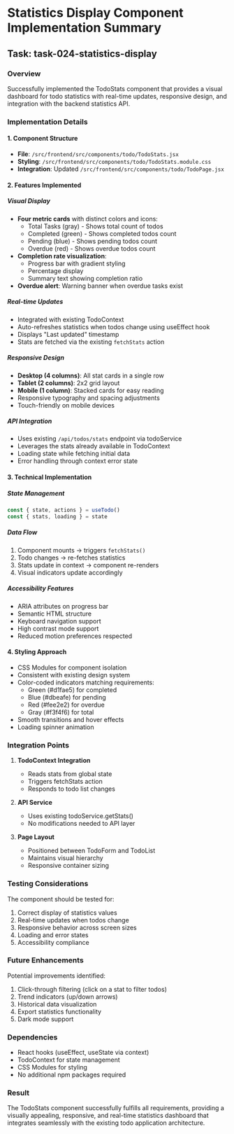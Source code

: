 # Statistics Display Component Implementation Summary

## Task: task-024-statistics-display

### Overview
Successfully implemented the TodoStats component that provides a visual dashboard for todo statistics with real-time updates, responsive design, and integration with the backend statistics API.

### Implementation Details

#### 1. Component Structure
- **File**: `/src/frontend/src/components/todo/TodoStats.jsx`
- **Styling**: `/src/frontend/src/components/todo/TodoStats.module.css`
- **Integration**: Updated `/src/frontend/src/components/todo/TodoPage.jsx`

#### 2. Features Implemented

##### Visual Display
- **Four metric cards** with distinct colors and icons:
  - Total Tasks (gray) - Shows total count of todos
  - Completed (green) - Shows completed todos count
  - Pending (blue) - Shows pending todos count
  - Overdue (red) - Shows overdue todos count
- **Completion rate visualization**:
  - Progress bar with gradient styling
  - Percentage display
  - Summary text showing completion ratio
- **Overdue alert**: Warning banner when overdue tasks exist

##### Real-time Updates
- Integrated with existing TodoContext
- Auto-refreshes statistics when todos change using useEffect hook
- Displays "Last updated" timestamp
- Stats are fetched via the existing `fetchStats` action

##### Responsive Design
- **Desktop (4 columns)**: All stat cards in a single row
- **Tablet (2 columns)**: 2x2 grid layout
- **Mobile (1 column)**: Stacked cards for easy reading
- Responsive typography and spacing adjustments
- Touch-friendly on mobile devices

##### API Integration
- Uses existing `/api/todos/stats` endpoint via todoService
- Leverages the stats already available in TodoContext
- Loading state while fetching initial data
- Error handling through context error state

#### 3. Technical Implementation

##### State Management
```javascript
const { state, actions } = useTodo()
const { stats, loading } = state
```

##### Data Flow
1. Component mounts → triggers `fetchStats()`
2. Todo changes → re-fetches statistics
3. Stats update in context → component re-renders
4. Visual indicators update accordingly

##### Accessibility Features
- ARIA attributes on progress bar
- Semantic HTML structure
- Keyboard navigation support
- High contrast mode support
- Reduced motion preferences respected

#### 4. Styling Approach
- CSS Modules for component isolation
- Consistent with existing design system
- Color-coded indicators matching requirements:
  - Green (#d1fae5) for completed
  - Blue (#dbeafe) for pending
  - Red (#fee2e2) for overdue
  - Gray (#f3f4f6) for total
- Smooth transitions and hover effects
- Loading spinner animation

### Integration Points

1. **TodoContext Integration**
   - Reads stats from global state
   - Triggers fetchStats action
   - Responds to todo list changes

2. **API Service**
   - Uses existing todoService.getStats()
   - No modifications needed to API layer

3. **Page Layout**
   - Positioned between TodoForm and TodoList
   - Maintains visual hierarchy
   - Responsive container sizing

### Testing Considerations

The component should be tested for:
1. Correct display of statistics values
2. Real-time updates when todos change
3. Responsive behavior across screen sizes
4. Loading and error states
5. Accessibility compliance

### Future Enhancements

Potential improvements identified:
1. Click-through filtering (click on a stat to filter todos)
2. Trend indicators (up/down arrows)
3. Historical data visualization
4. Export statistics functionality
5. Dark mode support

### Dependencies
- React hooks (useEffect, useState via context)
- TodoContext for state management
- CSS Modules for styling
- No additional npm packages required

### Result
The TodoStats component successfully fulfills all requirements, providing a visually appealing, responsive, and real-time statistics dashboard that integrates seamlessly with the existing todo application architecture.